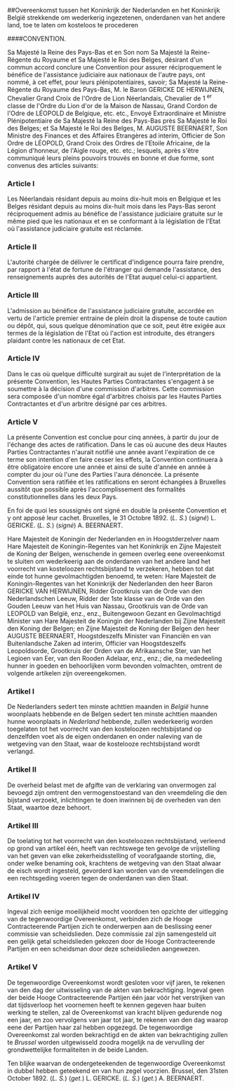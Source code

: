 <meta http-equiv='Content-Type' content='text/html; charset=utf-8' />

##Overeenkomst tussen het Koninkrijk der Nederlanden en het Koninkrijk België strekkende om wederkerig ingezetenen, onderdanen van het andere land, toe te laten om kosteloos te procederen

####CONVENTION.

Sa Majesté la Reine des Pays-Bas et en Son nom Sa Majesté la Reine-Régente du Royaume et Sa Majesté le Roi des Belges, désirant d'un commun accord conclure une Convention pour assurer réciproquement le bénéfice de l'assistance judiciaire aux nationaux de l'autre pays, ont nommé, à cet effet, pour leurs plénipotentiaires, savoir; Sa Majesté la Reine-Régente du Royaume des Pays-Bas, M. le Baron GERICKE DE HERWIJNEN, Chevalier Grand Croix de l'Ordre de Lion Néerlandais, Chevalier de 1 <sup>er</sup> classe de l'Ordre du Lion d'or de la Maison de Nassau, Grand Cordon de l'Odre de LÉOPOLD de Belgique, etc. etc., Envoyé Extraordinaire et Ministre Plénipotentiaire de Sa Majesté la Reine des Pays-Bas près Sa Majesté le Roi des Belges; et Sa Majesté le Roi des Belges, M. AUGUSTE BEERNAERT, Son Ministre des Finances et des Affaires Etrangères ad interim, Officier de Son Ordre de LÉOPOLD, Grand Croix des Ordres de l'Etoile Africaine, de la Légion d'honneur, de l'Aigle rouge, etc. etc.;   lesquels, après s'être communiqué leurs pleins pouvoirs trouvés en bonne et due forme, sont convenus des articles suivants:    

### Article  I  

Les Néerlandais résidant depuis au moins dix-huit mois en Belgique et les Belges résidant depuis au moins dix-huit mois dans les Pays-Bas seront réciproquement admis au bénéfice de l'assistance judiciaire gratuite sur le même pied que les nationaux et en se conformant à la législation de l'Etat où l'assistance judiciaire gratuite est réclamée.  

### Article  II  

L'autorité chargée de délivrer le certificat d'indigence pourra faire prendre, par rapport à l'état de fortune de l'étranger qui demande l'assistance, des renseignements auprès des autorités de l'Etat auquel celui-ci appartient.  

### Article  III  

L'admission au bénéfice de l'assistance judiciaire gratuite, accordée en vertu de l'article premier entraine de plein droit la dispense de toute caution ou dépôt, qui, sous quelque dénomination que ce soit, peut être exigée aux termes de la législation de l'Etat où l'action est introduite, des étrangers plaidant contre les nationaux de cet Etat.  

### Article  IV  

Dans le cas où quelque difficulté surgirait au sujet de l'interprétation de la présente Convention, les Hautes Parties Contractantes s'engagent à se soumettre à la décision d'une commission d'arbitres. Cette commission sera composée d'un nombre égal d'arbitres choisis par les Hautes Parties Contractantes et d'un arbritre désigné par ces arbitres.  

### Article  V  

La présente Convention est conclue pour cinq années, à partir du jour de l'échange des actes de ratification. Dans le cas où aucune des deux Hautes Parties Contractantes n'aurait notifié une année avant l'expiration de ce terme son intention d'en faire cesser les effets, la Convention continuera à être obligatoire encore une année et ainsi de suite d'année en année à compter du jour où l'une des Parties l'aura dénoncée. La présente Convention sera ratifiée et les ratifications en seront échangées à Bruxelles aussitôt que possible après l'accomplissement des formalités constitutionnelles dans les deux Pays.  

En foi de quoi les soussignés ont signé en double la présente Convention et y ont apposé leur cachet. Bruxelles, le 31 Octobre 1892. (*L. S.*) (*signé*) L. GERICKE. (*L. S.*) (*signé*) A. BEERNAERT.  

Hare Majesteit de Koningin der Nederlanden en in Hoogstderzelver naam Hare Majesteit de Koningin-Regentes van het Koninkrijk en Zijne Majesteit de Koning der Belgen, wenschende in gemeen overleg eene overeenkomst te sluiten om wederkeerig aan de onderdanen van het andere land het voorrecht van kosteloozen rechtsbijstand te verzekeren, hebben tot dat einde tot hunne gevolmachtigden benoemd, te weten: Hare Majesteit de Koningin-Regentes van het Koninkrijk der Nederlanden den heer Baron GERICKE VAN HERWIJNEN, Ridder Grootkruis van de Orde van den Nederlandschen Leeuw, Ridder der 1ste klasse van de Orde van den Gouden Leeuw van het Huis van Nassau, Grootkruis van de Orde van LEOPOLD van België, enz., enz., Buitengewoon Gezant en Gevolmachtigd Minister van Hare Majesteit de Koningin der Nederlanden bij Zijne Majesteit den Koning der Belgen; en Zijne Majesteit de Koning der Belgen den heer AUGUSTE BEERNAERT, Hoogstdeszelfs Minister van Financiën en van Buitenlandsche Zaken ad interim, Officier van Hoogstdeszelfs Leopoldsorde, Grootkruis der Orden van de Afrikaansche Ster, van het Legioen van Eer, van den Rooden Adelaar, enz., enz.;   die, na mededeeling hunner in goeden en behoorlijken vorm bevonden volmachten, omtrent de volgende artikelen zijn overeengekomen.    

### Artikel  I  

De Nederlanders sedert ten minste achttien maanden in *België* hunne woonplaats hebbende en de Belgen sedert ten minste achttien maanden hunne woonplaats in *Nederland* hebbende, zullen wederkeerig worden toegelaten tot het voorrecht van den kosteloozen rechtsbijstand op denzelfden voet als de eigen onderdanen en onder naleving van de wetgeving van den Staat, waar de kostelooze rechtsbijstand wordt verlangd.  

### Artikel  II  

De overheid belast met de afgifte van de verklaring van onvermogen zal bevoegd zijn omtrent den vermogenstoestand van den vreemdeling die den bijstand verzoekt, inlichtingen te doen inwinnen bij de overheden van den Staat, waartoe deze behoort.  

### Artikel  III  

De toelating tot het voorrecht van den kosteloozen rechtsbijstand, verleend op grond van artikel één, heeft van rechtswege ten gevolge de vrijstelling van het geven van elke zekerheidsstelling of voorafgaande storting, die, onder welke benaming ook, krachtens de wetgeving van den Staat alwaar de eisch wordt ingesteld, gevorderd kan worden van de vreemdelingen die een rechtsgeding voeren tegen de onderdanen van dien Staat.  

### Artikel  IV  

Ingeval zich eenige moeilijkheid mocht voordoen ten opzichte der uitlegging van de tegenwoordige Overeenkomst, verbinden zich de Hooge Contracteerende Partijen zich te onderwerpen aan de beslissing eener commissie van scheidslieden. Deze commissie zal zijn samengesteld uit een gelijk getal scheidslieden gekozen door de Hooge Contracteerende Partijen en een scheidsman door deze scheidslieden aangewezen.  

### Artikel  V  

De tegenwoordige Overeenkomst wordt gesloten voor vijf jaren, te rekenen van den dag der uitwisseling van de akten van bekrachtiging. Ingeval geen der beide Hooge Contracteerende Partijen één jaar vóór het verstrijken van dat tijdsverloop het voornemen heeft te kennen gegeven haar buiten werking te stellen, zal de Overeenkomst van kracht blijven gedurende nog een jaar, en zoo vervolgens van jaar tot jaar, te rekenen van den dag waarop eene der Partijen haar zal hebben opgezegd. De tegenwoordige Overeenkomst zal worden bekrachtigd en de akten van bekrachtiging zullen te *Brussel* worden uitgewisseld zoodra mogelijk na de vervulling der grondwettelijke formaliteiten in de beide Landen.  

Ten blijke waarvan de ondergeteekenden de tegenwoordige Overeenkomst in dubbel hebben geteekend en van hun zegel voorzien. Brussel, den 31sten October 1892. (*L. S.*) (*get.*) L. GERICKE. (*L. S.*) (*get.*) A. BEERNAERT.  

